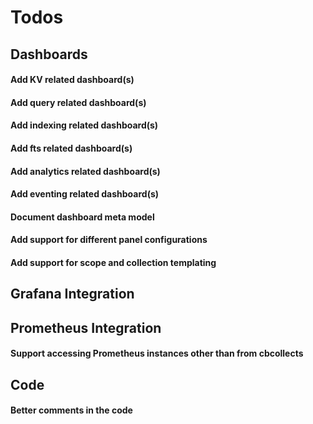 # Todos

## Dashboards

#### Add KV related dashboard(s)
#### Add query related dashboard(s)
#### Add indexing related dashboard(s)
#### Add fts related dashboard(s)
#### Add analytics related dashboard(s)
#### Add eventing related dashboard(s)
#### Document dashboard meta model
#### Add support for different panel configurations
#### Add support for scope and collection templating

## Grafana Integration

## Prometheus Integration

#### Support accessing Prometheus instances other than from cbcollects

## Code

#### Better comments in the code




